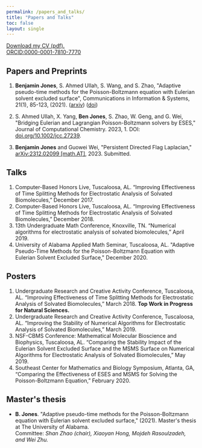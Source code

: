 ```yaml
---
permalink: /papers_and_talks/
title: "Papers and Talks"
toc: false
layout: single
---
```


[Download my CV (pdf).](/assets/files/CV.pdf)  
[ORCID:0000-0001-7810-7770](https://orcid.org/0000-0001-7810-7770)

## Papers and Preprints
1. **Benjamin Jones**, S. Ahmed Ullah, S. Wang, and S. Zhao, "Adaptive pseudo-time methods for the Poisson-Boltzmann equation with Eulerian solvent excluded surface", Communications in Information & Systems, 21(1), 85-123, (2021). ([arxiv](arxiv.org/abs/2011.14250)) ([doi](https://dx.doi.org/10.4310/CIS.2021.v21.n1.a5))

2. S. Ahmed Ullah, X. Yang, **Ben Jones**, S. Zhao, W. Geng, and G. Wei, "Bridging Eulerian and Lagrangian Poisson-Boltzmann solvers by ESES," Journal of Computational Chemistry. 2023, 1. DOI: [doi.org/10.1002/jcc.27239](https://doi.org/10.1002/jcc.27239).

3. **Benjamin Jones** and Guowei Wei, "Persistent Directed Flag Laplacian," [arXiv:2312.02099 [math.AT]](https://arxiv.org/abs/2312.02099), 2023. Submitted.

## Talks

1. Computer-Based Honors Live, Tuscaloosa, AL. “Improving Effectiveness of Time Splitting Methods for Electrostatic Analysis of Solvated Biomolecules,” December 2017.
2. Computer-Based Honors Live, Tuscaloosa, AL. “Improving Effectiveness of Time Splitting Methods for Electrostatic Analysis of Solvated Biomolecules,” December 2018.
3. 13th Undergraduate Math Conference, Knoxville, TN. “Numerical algorithms for electrostatic analysis of solvated biomolecules,” April 2019.
4. University of Alabama Applied Math Seminar, Tuscaloosa, AL. "Adaptive Pseudo-Time Methods for the Poisson-Boltzmann Equation with Eulerian Solvent Excluded Surface," December 2020.

## Posters

1. Undergraduate Research and Creative Activity Conference, Tuscaloosa, AL. “Improving Effectiveness of Time Splitting Methods for Electrostatic Analysis of Solvated Biomolecules,” March 2018. **Top Work in Progress for Natural Sciences.**
2. Undergraduate Research and Creative Activity Conference, Tuscaloosa, AL. “Improving the Stability of Numerical Algorithms for Electrostatic Analysis of Solvated Biomolecules,” March 2019.
3. NSF-CBMS Conference: Mathematical Molecular Bioscience and Biophysics, Tuscaloosa, AL. “Comparing the Stability Impact of the Eulerian Solvent Excluded Surface and the MSMS Surface on Numerical Algorithms for Electrostatic Analysis of Solvated Biomolecules,” May 2019.
4. Southeast Center for Mathematics and Biology Symposium, Atlanta, GA, “Comparing the Effectiveness of ESES and MSMS for Solving the Poisson-Boltzmann Equation,” February 2020. 

## Master's thesis

* **B. Jones**. "Adaptive pseudo-time methods for the Poisson-Boltzmann equation with Eulerian solvent excluded surface," (2021). Master's thesis at The University of Alabama.  
    Committee: *Shan Zhao (chair), Xiaoyan Hong, Mojdeh Rasoulzadeh, and Wei Zhu.*
